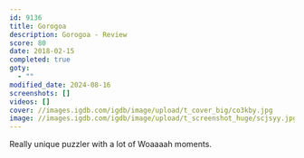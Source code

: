 ```yaml
---
id: 9136
title: Gorogoa
description: Gorogoa - Review
score: 80
date: 2018-02-15
completed: true
goty:
  - ""
modified_date: 2024-08-16
screenshots: []
videos: []
cover: //images.igdb.com/igdb/image/upload/t_cover_big/co3kby.jpg
image: //images.igdb.com/igdb/image/upload/t_screenshot_huge/scjsyy.jpg
---
```

Really unique puzzler with a lot of Woaaaah moments. 